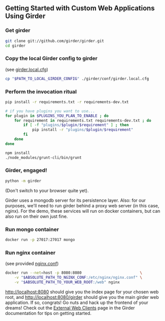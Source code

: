 
## Getting Started with Custom Web Applications Using Girder

### Get girder
```sh
git clone git://github.com/girder/girder.git
cd girder
```

### Copy the local Girder config to girder
(see [girder.local.cfg](girder.local.cfg))
```sh
cp "$PATH_TO_LOCAL_GIRDER_CONFIG" ./girder/conf/girder.local.cfg
```

### Perform the invocation ritual
```sh
pip install -r requirements.txt -r requirements-dev.txt

# if you have plugins you want to use...
for plugin in $PLUGINS_YOU_PLAN_TO_ENABLE ; do
    for requirement in requirements.txt requirements-dev.txt ; do
        if [ -f "plugins/$plugin/$requirement" ] ; then
            pip install -r "plugins/$plugin/$requirement"
        fi
    done
done

npm install
./node_modules/grunt-cli/bin/grunt
```

### Girder, engaged!
```sh
python -m girder
```
(Don't switch to your browser quite yet).

Girder uses a mongodb server for its persistence layer.  Also: for our purposes,
we'll need to run girder behind a proxy web server (in this case, nginx).  For
the demo, these services will run on docker containers, but can also run on
their own just fine.

### Run mongo container
```sh
docker run -p 27017:27017 mongo
```

### Run nginx container
(see provided [nginx.conf](nginx.conf))
```sh
docker run --net=host -p 8080:8080                          \
    -v "$ABSOLUTE_PATH_TO_NGINX_CONF:/etc/nginx/nginx.conf" \
    -v "$ABSOLUTE_PATH_TO_YOUR_WEB_ROOT:/web" nginx
```

[http://localhost:8080](http://localhost:8080) should give you the index page
for your chosen web root, and
[http://localhost:8080/girder](http://localhost:8080/girder) should give you the
main girder web application.  If so, congrats!  Go nuts and hack up the frontend
of your dreams!  Check out the [External Web Clients](http://girder.readthedocs.org/en/latest/external-web-clients.html#using-girder-javascript-utilities-and-views)
page in the Girder documentation for tips on getting started.

